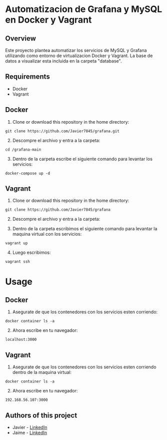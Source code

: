 # Automatizacion de Grafana y MySQL en Docker y Vagrant
## Overview
Este proyecto plantea automatizar los servicios de MySQL y Grafana utilizando como entorno de virtualizacion Docker y Vagrant. La base de datos a visualizar esta incluida en la carpeta "database".
## Requirements
- Docker
- Vagrant
## Docker
1. Clone or download this repository in the home directory:
```
git clone https://github.com/Javier7845/grafana.git
```
2. Descompre el archivo y entra a la carpeta:
```
cd /grafana-main
```
3. Dentro de la carpeta escribe el siguiente comando para levantar los servicios:
```
docker-compose up -d
```
## Vagrant
1. Clone or download this repository in the home directory:
```
git clone https://github.com/Javier7845/grafana
```
2. Descompre el archivo y entra a la carpeta:

2. Dentro de la carpeta escribimos el siguiente comando para levantar la maquina virtual con los servicios:
```
vagrant up
```
4. Luego escribimos:
```
vagrant ssh
```
# Usage
## Docker
1. Asegurate de que los contenedores con los servicios esten corriendo:
```
docker container ls -a
```
2. Ahora escribe en tu navegador:
```
localhost:3000
```
## Vagrant
1. Asegurate de que los contenedores con los servicios esten corriendo dentro de la maquina virtual:
```
docker container ls -a
```
2. Ahora escribe en tu navegador:
```
192.168.56.107:3000
```
## Authors of this project
- Javier - [LinkedIn](https://www.linkedin.com/in/javec/)
- Jaime - [LinkedIn](https://www.linkedin.com/in/jaime-astudillo-664754228/)
